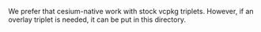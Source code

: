 We prefer that cesium-native work with stock vcpkg triplets. 
However, if an overlay triplet is needed, it can be put in this directory.
